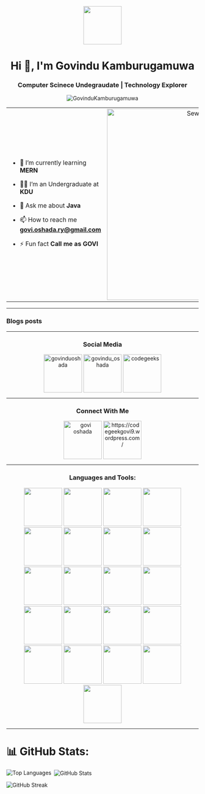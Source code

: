 <p align="center" ><img  src = "https://github.com/7oSkaaa/7oSkaaa/blob/main/Images/about_me.gif?raw=true" width = 100px></p>
<h1 align="center">Hi 👋, I'm Govindu Kamburugamuwa</h1>
<h3 align="center">Computer Scinece Undegraudate | Technology Explorer</h3>
<p align="center"> <img src="https://komarev.com/ghpvc/?username=GovinduKamburugamuwa&label=Profile%20views&color=0e75b6&style=flat" alt="GovinduKamburugamuwa" /> </p>

<table align="center">
<tr border="none">
<td width="50%" align="left">
  
- 🌱 I’m currently learning **MERN**

- 🧑‍🎓 I’m an Undergraduate at **KDU**

- 💬 Ask me about **Java**

- 📫 How to reach me **govi.oshada.ry@gmail.com**
  
- ⚡ Fun fact **Call me as GOVI**

</td>
<td width="50%" align="center">
  <img src="https://media.tenor.com/images/07e3139b7d86c2cc0a88ac67574a4173/tenor.gif" alt="Sewa Rumah" width="500px" />
  </td>
</tr>
</table>

<hr />

### Blogs posts
<!-- BLOG-POST-LIST:START -->
<!-- BLOG-POST-LIST:END -->
<hr />


<h3 align="center">Social Media</h2>
<p align="center">
<a href="https://www.linkedin.com/in/govindu-oshada/" target="blank"><img align="center" src="https://user-images.githubusercontent.com/74038190/235294012-0a55e343-37ad-4b0f-924f-c8431d9d2483.gif" alt="govinduoshada" height="100" width="100" /></a>
<a href="https://www.instagram.com/govindu_oshada/" target="blank"><img align="center" src="https://user-images.githubusercontent.com/74038190/235294013-a33e5c43-a01c-43f6-b44d-a406d8b4ab75.gif" alt="govindu_oshada" height="100" width="100" /></a>
<a href="https://www.youtube.com/@codegeeks2000" target="blank"><img align="center" src="https://user-images.githubusercontent.com/74038190/235294007-de441046-823e-4eff-89bf-d4df52858b65.gif" alt="codegeeks" height="100" width="100" /></a>
</p>

<hr />

<h3 align="center">Connect With Me</h2>
<p align="center">
<a href="https://www.hackerrank.com/profile/govi_oshada_ry" target="blank"><img align="center" src="https://raw.githubusercontent.com/rahuldkjain/github-profile-readme-generator/master/src/images/icons/Social/hackerrank.svg" alt="govi oshada" height="100" width="100" /></a>
<a href="/https://codegeekgovi9.wordpress.com/" target="blank"><img align="center" src="https://raw.githubusercontent.com/rahuldkjain/github-profile-readme-generator/master/src/images/icons/Social/rss.svg" alt="https://codegeekgovi9.wordpress.com/" height="100" width="100" /></a>
</p>

<hr />

<h3 align="center">Languages and Tools:</h2>
<div align="center">
<img src="https://user-images.githubusercontent.com/74038190/212257454-16e3712e-945a-4ca2-b238-408ad0bf87e6.gif" width="100">
<img src="https://user-images.githubusercontent.com/74038190/212257472-08e52665-c503-4bd9-aa20-f5a4dae769b5.gif" width="100">
<img src="https://user-images.githubusercontent.com/74038190/212257468-1e9a91f1-b626-4baa-b15d-5c385dfa7ed2.gif" width="100">
<img src="https://user-images.githubusercontent.com/74038190/212257465-7ce8d493-cac5-494e-982a-5a9deb852c4b.gif" width="100">
<img src="https://user-images.githubusercontent.com/74038190/212257463-4d082cb4-7483-4eaf-bc25-6dde2628aabd.gif" width="100">
<img src="https://user-images.githubusercontent.com/74038190/212257460-738ff738-247f-4445-a718-cdd0ca76e2db.gif" width="100">
<img src="https://user-images.githubusercontent.com/74038190/212257467-871d32b7-e401-42e8-a166-fcfd7baa4c6b.gif" width="100">
<img src="https://user-images.githubusercontent.com/74038190/212281756-450d3ffa-9335-4b98-a965-db8a18fee927.gif" width="100">
<img src="https://user-images.githubusercontent.com/74038190/212280805-9bcb336b-8c55-46a8-abf8-ff286ab55472.gif" width="100">
<img src="https://user-images.githubusercontent.com/74038190/212280823-79088828-a258-4a4d-8d6c-96315d5a07af.gif" width="100">
<img src="https://user-images.githubusercontent.com/74038190/212281763-e6ecd7ef-c4aa-45b6-a97c-f33f6bb592bd.gif" width="100">
<img src="https://user-images.githubusercontent.com/74038190/212281775-b468df30-4edc-4bf8-a4ee-f52e1aaddc86.gif" width="100">
<img src="https://user-images.githubusercontent.com/74038190/212281780-0afd9616-8310-46e9-a898-c4f5269f1387.gif" width="100">
<img src="https://github.com/Anmol-Baranwal/Cool-GIFs-For-GitHub/assets/74038190/1a797f46-efe4-41e6-9e75-5303e1bbcbfa" width="100">
<img src="https://github.com/Anmol-Baranwal/Cool-GIFs-For-GitHub/assets/74038190/29fd6286-4e7b-4d6c-818f-c4765d5e39a9" width="100">
<img src="https://github.com/Anmol-Baranwal/Cool-GIFs-For-GitHub/assets/74038190/67f477ed-6624-42da-99f0-1a7b1a16eecb" width="100">
<img src="https://github.com/Anmol-Baranwal/Cool-GIFs-For-GitHub/assets/74038190/3c16d4f2-b757-4c70-8f42-43d5dddd2c36" width="100">
<img src="https://github.com/Anmol-Baranwal/Cool-GIFs-For-GitHub/assets/74038190/3fb2cdf6-8920-462e-87a4-95af376418aa" width="100">
<img src="https://github.com/Anmol-Baranwal/Cool-GIFs-For-GitHub/assets/74038190/de038172-e903-4951-926c-755878deb0b4" width="100">
<img src="https://github.com/Anmol-Baranwal/Cool-GIFs-For-GitHub/assets/74038190/398b19b1-9aae-4c1f-8bc0-d172a2c08d68" width="100">
<img src="https://github.com/Anmol-Baranwal/Cool-GIFs-For-GitHub/assets/74038190/e0d299f2-767c-4c21-bd49-90f2a19f1a78" width="100">


</div>

<hr />

# 📊 GitHub Stats:
<p><img align="left" src="https://github-readme-stats.vercel.app/api/top-langs/?username=GovinduKamburugamuwa&theme=tokyonight&hide_border=true&include_all_commits=false&count_private=false&layout=compact" alt="Top Languages" /></p>

<p>&nbsp;<img align="center" src="https://github-readme-stats.vercel.app/api?username=GovinduKamburugamuwa&theme=tokyonight&hide_border=true&include_all_commits=false&count_private=false" alt="GitHub Stats" /></p>

<p><img align="center" src="https://github-readme-streak-stats.herokuapp.com/?user=GovinduKamburugamuwa&theme=tokyonight&hide_border=true" alt="GitHub Streak" /></p>

